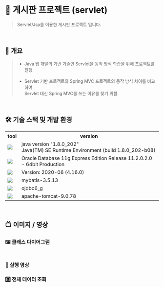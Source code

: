# 📁 게시판 프로젝트 (servlet)
> Servlet/Jsp를 이용한 게시판 프로젝트 입니다.
<br/>

## 🎯 개요
> * Java 웹 개발의 기반 기술인 Servlet을 동작 방식 학습을 위해 프로젝트를 진행.<br><br>
> * Servlet 기반 프로젝트와 Spring MVC 프로젝트의 동작 방식 차이를 비교하여<br>
> Servlet 대신 Spring MVC를 쓰는 이유를 찾기 위함.<br>
<br/>

## 🛠 기술 스택 및 개발 환경
<table>
  <tr>
    <th>tool</td>
    <th>version</td>
  </tr>
  <tr>
    <td>
      <img src="https://img.shields.io/badge/java-007396?style=flat-square&logo=openjdk&logoColor=white"/>
    </td>
    <td>
      java version "1.8.0_202"<br/>
      Java(TM) SE Runtime Environment (build 1.8.0_202-b08)<br/>
    </td>
  </tr>
  <tr>
    <td>
      <img src="https://img.shields.io/badge/oracle-F80000?style=flat-square&logo=oracle&logoColor=white"/>
    </td>
    <td>
      Oracle Database 11g Express Edition Release 11.2.0.2.0 - 64bit Production<br/>
    </td>
  </tr>
  <tr>
    <td>
      <img src="https://img.shields.io/badge/eclipse-2C2255?style=flat-square&logo=eclipse&logoColor=white"/>
    </td>
    <td>
      Version: 2020-06 (4.16.0)
    </td>
  </tr>
  <tr>
    <td>
       <img src="https://img.shields.io/badge/mybatis library-007396?style=flat-square&logoColor=white"/>
    </td>
     <td>mybatis-3.5.13</td>
  </tr>
  <tr>
    <td>
       <img src="https://img.shields.io/badge/oracle jdbc drvier-F80000?style=flat-square&logoColor=white"/>
    </td>
     <td>ojdbc6_g</td>
  </tr>
   <tr>
    <td>
       <img src="https://img.shields.io/badge/Apache Tomcat-F8DC75?style=flat-square&logo=Apache Tomcat&logoColor=black"/>
    </td>
     <td>apache-tomcat-9.0.78</td>
  </tr>
</table>


<br/>

## 📺 이미지 / 영상
### 🖼️ 클래스 다이어그램
<img src=""/>

##

### 🎥 실행 영상

### 0️⃣ 전체 데이터 조회
<img src=""/>

